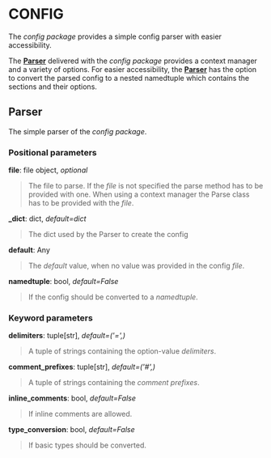 # CONFIG
The *config package* provides a simple config parser with easier
 accessibility.

The [**Parser**](#Parser) delivered with the *config package* provides a
context manager and a variety of options. For easier accessibility, the
[**Parser**](#Parser) has the option to convert the parsed config to a
nested namedtuple which contains the sections and their options.

## Parser
The simple parser of the *config package*.

### Positional parameters
**file**: file object, *optional*  
> The file to parse. If the *file* is not specified the parse method
> has to be provided with one. When using a context manager the Parse
> class has to be provided with the *file*.

**_dict**: dict, *default=dict*  
> The dict used by the Parser to create the config  

**default**: Any  
> The *default* value, when no value was provided in the config *file*.

**namedtuple**: bool, *default=False*  
> If the config should be converted to a *namedtuple*.

### Keyword parameters
**delimiters**: tuple[str], *default=('=',)*  
> A tuple of strings containing the option-value *delimiters*.

**comment_prefixes**: tuple[str], *default=('#',)*  
> A tuple of strings containing the *comment prefixes*.

**inline_comments**: bool, *default=False*  
> If inline comments are allowed.

**type_conversion**: bool, *default=False*  
> If basic types should be converted.
